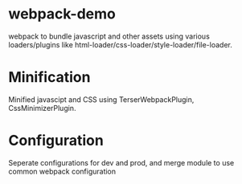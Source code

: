 # webpack-demo
webpack to bundle javascript and other assets using various loaders/plugins like html-loader/css-loader/style-loader/file-loader.

# Minification
Minified javascipt and CSS using TerserWebpackPlugin, CssMinimizerPlugin.

# Configuration
Seperate configurations for dev and prod, and merge module to use common webpack configuration
